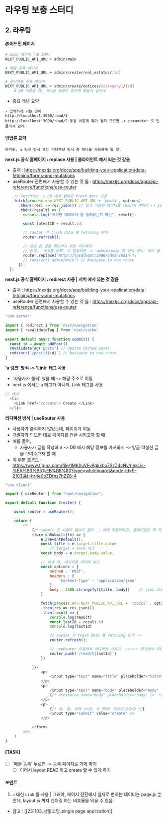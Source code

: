 # 라우팅 보충 스터디

## 2. 라우팅

#### @어드민 페이지

```bash
# main 페이지 (첫 화면)
NEXT_PUBLIC_API_URL + admin/main

# 매물 등록 페이지
NEXT_PUBLIC_API_URL + admin/create/real_estates/[id]

# 공시자료 등록 페이지
NEXT_PUBLIC_API_URL + admin/create/notices/[category]/[id]
	# DB 저장할 때, 게시글 유형이 있으면 좋을거 같은데 

```

* 중요 개념 요약

```
- 입력하게 되는 것이 
http://localhost:3000/read/1
http://localhost:3000/read/2 등등 이렇게 뭐가 될지 모르면 -> parameter 로 만들어서 관리 
```

#### 방법론 요약

```
아마도, a 링크 방식 또는 리디렉션 방식 중 하나를 사용하게 될 것. 
```

**next.js 공식 홈페이지 : replace 사용 | 클라이언트 에서 되는 것 같음**

* 출처 : https://nextjs.org/docs/app/building-your-application/data-fetching/forms-and-mutations
* useRouter 관련해서 사용할 수 있는 것 들 : https://nextjs.org/docs/app/api-reference/functions/use-router

```js
    // fetching -> DB 에서 받아온 fresh data 가공
    fetch(process.env.NEXT_PUBLIC_API_URL + `posts`, options)
      .then((res) => res.json()) // 방금 저장한 데이터를 return 받아서 -> json 으로 변환
      .then((result) => {
        console.log("처리한 데이터가 잘 들어왔는지 확인", result);

        const latestID = result.id;

        // router 가 fresh data 를 fetching 받기
        router.refresh();

        // 방금 쓴 글을 확인하기 위한 리디렉션
        // 만약, '게시물 등록' 이 완료되면 -> 'admin/main 중 청약 관리' 에서 볼 수 있게 한다면 -> 바로, admin/main 으로 돌려도 될 듯
        router.replace(`http://localhost:3000/admin/main`);
        // redirect('admin/main') // Navigate to new route
      });
  };
```

**next.js 공식 홈페이지 : redirect 사용 | 서버 에서 되는 것 같음**

* 출처 : https://nextjs.org/docs/app/building-your-application/data-fetching/forms-and-mutations
* useRouter 관련해서 사용할 수 있는 것 들 : https://nextjs.org/docs/app/api-reference/functions/use-router

```ts
'use server'
 
import { redirect } from 'next/navigation'
import { revalidateTag } from 'next/cache'
 
export default async function submit() {
  const id = await addPost()
  revalidateTag('posts') // Update cached posts
  redirect(`/post/${id}`) // Navigate to new route
}
```

**'a 링크' 방식 -> 'Link' 태그 사용**

* '사용자가 클릭' 했을 때 -> 해당 주소로 이동
* next.js 에서는 a 태그가 아니라, Link 태그를 사용

```js
// 예시 
  <li>
	<Link href="/create"> Create </Link>
  </li>
```

**리디렉션 방식 | useRouter 사용**

* 사용자가 클릭하지 않았는데, 페이지가 이동
* 개발자가 의도한 대로 페이지를 전환 시키고자 할 때
* 예를 들어,
  * 사용자가 글을 작성하고 -> DB 에서 해당 정보를 가져와서 -> 방금 작성한 글을 보여주고자 할 때
* 이 부분 흐름도 : https://www.figma.com/file/1MKhuVFyKgkxbo7SzZ4cNy/next.js-%EA%B3%B5%EB%B6%80?type=whiteboard\&node-id=9-2103\&t=hr4e0bZDfnz7hZZ8-4

```js
"use client"

import { useRouter } from "next/navigation";

export default function Create() {

    const router = useRouter();

    return (
        <>
            {/* submit 은 사용자 참여가 필요. | 이게 작동하려면, 클라이언트 쪽 자원이 필요 */}
            <form onSubmit={(e) => {
                e.preventDefault();
                const title = e.target.title.value
                    // target = form 태그
                const body = e.target.body.value; 

                // 보낼 때, 데이터를 여기에 넣기
                const options = {
                    method : 'POST', 
                    headers : {
                        'Content-Type' : 'application/json'
                    },
                    body : JSON.stringify({title, body})    // json 으로 변환해서 전송
                }

                fetch(process.env.NEXT_PUBLIC_API_URL + `topics` , options)
                .then(res => res.json())
                .then(result => {
                    console.log(result)
                    const lastId = result.id
                    console.log(lastId)

                    // router 가 fresh data 를 fetching 받기 ⭐⭐ 
                    router.refresh();

                    // useRouter 이용해서 리디렉션 시키기  ⭐⭐⭐⭐⭐ 여기에서 리디렉션
                    router.push(`/read/${lastId}`)
                })

            }}>  
                <p>
                    <input type="text" name="title" placeholder="title"  />  
                </p>
                <p>
                    <input type="text" name="body" placeholder="body"  />  
                    {/* <textarea name="body" placeholder="body" />  */}
                </p>
                <p>
                    {/* 아, 헐, 이게 보내는 거 였어? 😥😥😥😥😥😥 */}
                    <input type="submit" value="create" />
                </p>

            </form>
        </>
    )
}
```

#### \[TASK]

* [ ] '매물 등록' 누르면 -> 등록 페이지로 가게 하기
  * [ ] 이어서 layout READ 하고 create 할 수 있게 하기

#### 포인트

1. `a` 대신 `Link` 를 사용 | 그래야, 페이지 전환에서 실제로 변하는 데이터는 page.js 뿐 인데, layout.js 까지 렌더링 하는 비효율을 막을 수 있음.

* 참고 : \[\[231103\_생활코딩\_single page application]]
